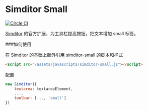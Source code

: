 # Simditor Small
[![Circle CI](https://circleci.com/gh/mycolorway/simditor-small.png?style=badge)](https://circleci.com/gh/mycolorway/simditor-small)


[Simditor](http://simditor.tower.im/) 的官方扩展，为工具栏提高按钮，把文本增加 small 标签。

###如何使用

在 Simditor 的基础上额外引用 simditor-small 的脚本和样式

```html
<script src="/assets/javascripts/simditor-small.js"></script>
```

配置

```javascript
new Simditor({
	textarea: textareaElement,
	...,
	toolbar: [..., 'small']
})
```
